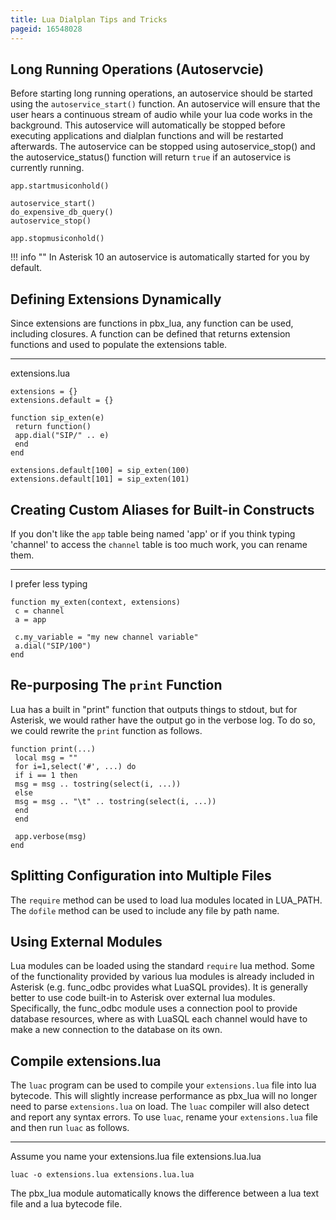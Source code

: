 ```yaml
---
title: Lua Dialplan Tips and Tricks
pageid: 16548028
---
```


Long Running Operations (Autoservcie)
-------------------------------------

Before starting long running operations, an autoservice should be started using the `autoservice_start()` function. An autoservice will ensure that the user hears a continuous stream of audio while your lua code works in the background. This autoservice will automatically be stopped before executing applications and dialplan functions and will be restarted afterwards. The autoservice can be stopped using autoservice_stop() and the autoservice_status() function will return `true` if an autoservice is currently running.

```
app.startmusiconhold()

autoservice_start()
do_expensive_db_query()
autoservice_stop()

app.stopmusiconhold()

```

!!! info ""
    In Asterisk 10 an autoservice is automatically started for you by default.

[//]: # (end-info)

Defining Extensions Dynamically
-------------------------------

Since extensions are functions in pbx_lua, any function can be used, including closures. A function can be defined that returns extension functions and used to populate the extensions table.

---

extensions.lua  

```
extensions = {}
extensions.default = {}

function sip_exten(e)
 return function()
 app.dial("SIP/" .. e)
 end
end

extensions.default[100] = sip_exten(100)
extensions.default[101] = sip_exten(101)

```

Creating Custom Aliases for Built-in Constructs
-----------------------------------------------

If you don't like the `app` table being named 'app' or if you think typing 'channel' to access the `channel` table is too much work, you can rename them.

---

I prefer less typing  

```
function my_exten(context, extensions)
 c = channel
 a = app

 c.my_variable = "my new channel variable"
 a.dial("SIP/100")
end

```

Re-purposing The `print` Function
---------------------------------

Lua has a built in "print" function that outputs things to stdout, but for Asterisk, we would rather have the output go in the verbose log. To do so, we could rewrite the `print` function as follows.

```
function print(...)
 local msg = ""
 for i=1,select('#', ...) do
 if i == 1 then
 msg = msg .. tostring(select(i, ...))
 else
 msg = msg .. "\t" .. tostring(select(i, ...))
 end
 end

 app.verbose(msg)
end

```

Splitting Configuration into Multiple Files
-------------------------------------------

The `require` method can be used to load lua modules located in LUA_PATH.  The `dofile` method can be used to include any file by path name.

Using External Modules
----------------------

Lua modules can be loaded using the standard `require` lua method. Some of the functionality provided by various lua modules is already included in Asterisk (e.g. func_odbc provides what LuaSQL provides). It is generally better to use code built-in to Asterisk over external lua modules. Specifically, the func_odbc module uses a connection pool to provide database resources, where as with LuaSQL each channel would have to make a new connection to the database on its own.

Compile extensions.lua
----------------------

The `luac` program can be used to compile your `extensions.lua` file into lua bytecode. This will slightly increase performance as pbx_lua will no longer need to parse `extensions.lua` on load. The `luac` compiler will also detect and report any syntax errors. To use `luac`, rename your `extensions.lua` file and then run `luac` as follows.

---

Assume you name your extensions.lua file extensions.lua.lua  

```
luac -o extensions.lua extensions.lua.lua

```

The pbx_lua module automatically knows the difference between a lua text file and a lua bytecode file.
